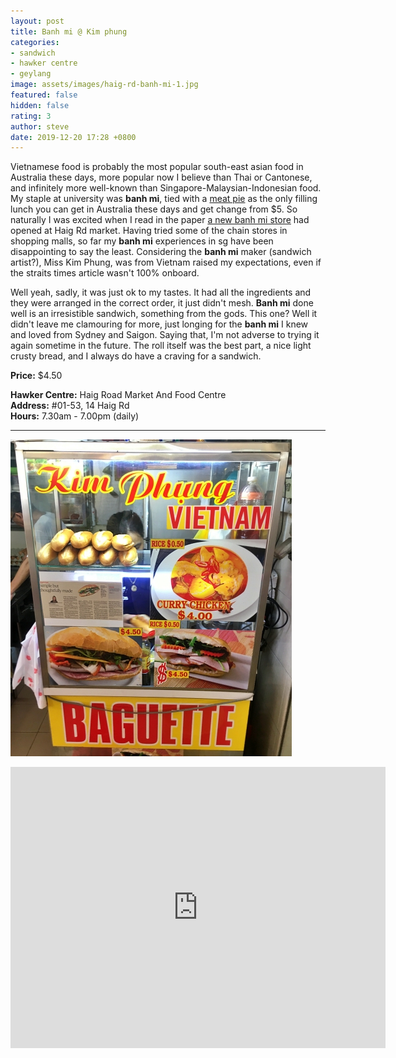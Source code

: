 ```yaml
---
layout: post
title: Banh mi @ Kim phung
categories:
- sandwich
- hawker centre
- geylang
image: assets/images/haig-rd-banh-mi-1.jpg
featured: false
hidden: false
rating: 3
author: steve
date: 2019-12-20 17:28 +0800
---
```

Vietnamese food is probably the most popular south-east asian food in Australia these days, more popular now I believe than Thai or Cantonese, and infinitely more well-known than Singapore-Malaysian-Indonesian food. My staple at university was **banh mi**, tied with a [meat pie](https://www.vilis.com) as the only filling lunch you can get in Australia these days and get change from $5. So naturally I was excited when I read in the paper [a new banh mi store](https://www.straitstimes.com/lifestyle/food/cheap-good-simple-but-thoughtfully-made-banh-mi) had opened at Haig Rd market. Having tried some of the chain stores in shopping malls, so far my **banh mi** experiences in sg have been disappointing to say the least. Considering the **banh mi** maker (sandwich artist?), Miss Kim Phung, was from Vietnam raised my expectations, even if the straits times article wasn't 100% onboard.

Well yeah, sadly, it was just ok to my tastes. It had all the ingredients and they were arranged in the correct order, it just didn't mesh. **Banh mi** done well is an irresistible sandwich, something from the gods. This one? Well it didn't leave me clamouring for more, just longing for the **banh mi** I knew and loved from Sydney and Saigon. Saying that, I'm not adverse to trying it again sometime in the future. The roll itself was the best part, a nice light crusty bread, and I always do have a craving for a sandwich.

**Price:** $4.50  

**Hawker Centre:** Haig Road Market And Food Centre  
**Address:** #01-53, 14 Haig Rd  
**Hours:** 7.30am - 7.00pm (daily)  

***  

![Kim Phung Banh Mi](/assets/images/haig-rd-banh-mi-2.jpg "Kim Phung Banh Mi")

<iframe src="https://www.google.com/maps/embed?pb=!1m18!1m12!1m3!1d3988.7668546055797!2d103.89332651421257!3d1.3154312990405923!2m3!1f0!2f0!3f0!3m2!1i1024!2i768!4f13.1!3m3!1m2!1s0x31da181716120239%3A0x12f976f927dc4370!2sHaig%20Road%20Market%20%26%20Food%20Center!5e0!3m2!1sen!2ssg!4v1576833976521!5m2!1sen!2ssg" width="600" height="450" frameborder="0" style="border:0;" allowfullscreen=""></iframe>